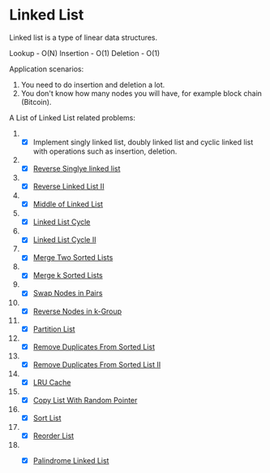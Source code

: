 # Linked List

Linked list is a type of linear data structures.

Lookup - O(N)
Insertion - O(1)
Deletion - O(1)

Application scenarios:
1. You need to do insertion and deletion a lot.
2. You don't know how many nodes you will have, for example block chain (Bitcoin).

A List of Linked List related problems:
1. - [x] Implement singly linked list, doubly linked list and cyclic linked list with operations such as insertion, deletion.
2. - [x] [Reverse Singlye linked list](https://leetcode-cn.com/problems/reverse-linked-list/) 
3. - [x] [Reverse Linked List II](https://leetcode-cn.com/problems/reverse-linked-list-ii/)
4. - [x] [Middle of Linked List](https://leetcode-cn.com/problems/middle-of-the-linked-list/)
5. - [x] [Linked List Cycle](https://leetcode.com/problems/linked-list-cycle/)
6. - [x] [Linked List Cycle II](https://leetcode.com/problems/linked-list-cycle-ii/)
7. - [x] [Merge Two Sorted Lists](https://leetcode-cn.com/problems/merge-two-sorted-lists/)
8. - [x] [Merge k Sorted Lists](https://leetcode.com/problems/merge-k-sorted-list)
9. - [x] [Swap Nodes in Pairs](https://leetcode.com/problems/swap-nodes-in-pairs/)
10. - [x] [Reverse Nodes in k-Group](https://leetcode.com/problems/reverse-nodes-in-k-group/)
11. - [x] [Partition List](https://leetcode-cn.com/problems/partition-list/)
12. - [x] [Remove Duplicates From Sorted List](https://leetcode-cn.com/problems/remove-duplicates-from-sorted-list/)
13. - [x] [Remove Duplicates From Sorted List II](https://leetcode-cn.com/problems/remove-duplicates-from-sorted-list-ii/)
14. - [x] [LRU Cache](https://leetcode.com/problems/lru-cache/)
15. - [x] [Copy List With Random Pointer](https://leetcode-cn.com/problems/copy-list-with-random-pointer/)
16. - [x] [Sort List](https://leetcode-cn.com/problems/sort-list/)
17. - [x] [Reorder List](https://leetcode-cn.com/problems/reorder-list/)
18. - [x] [Palindrome Linked List](https://leetcode-cn.com/problems/palindrome-linked-list/)


